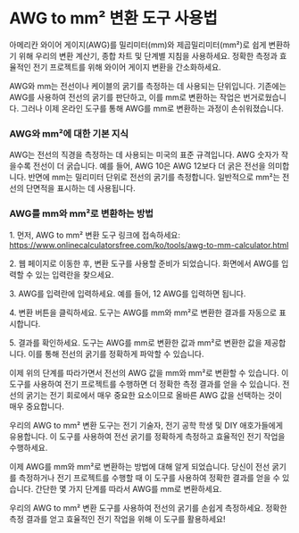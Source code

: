 AWG to mm² 변환 도구 사용법
====================

아메리칸 와이어 게이지(AWG)를 밀리미터(mm)와 제곱밀리미터(mm²)로 쉽게 변환하기 위해 우리의 변환 계산기, 종합 차트 및 단계별 지침을 사용하세요. 정확한 측정과 효율적인 전기 프로젝트를 위해 와이어 게이지 변환을 간소화하세요.

AWG와 mm는 전선이나 케이블의 굵기를 측정하는 데 사용되는 단위입니다. 기존에는 AWG를 사용하여 전선의 굵기를 판단하고, 이를 mm로 변환하는 작업은 번거로웠습니다. 그러나 이제 온라인 도구를 통해 AWG를 mm로 변환하는 과정이 손쉬워졌습니다.

### AWG와 mm²에 대한 기본 지식

AWG는 전선의 직경을 측정하는 데 사용되는 미국의 표준 규격입니다. AWG 숫자가 작을수록 전선이 더 굵습니다. 예를 들어, AWG 10은 AWG 12보다 더 굵은 전선을 의미합니다. 반면에 mm는 밀리미터 단위로 전선의 굵기를 측정합니다. 일반적으로 mm²는 전선의 단면적을 표시하는 데 사용됩니다.

### AWG를 mm와 mm²로 변환하는 방법

1\. 먼저, AWG to mm² 변환 도구 링크에 접속하세요: <https://www.onlinecalculatorsfree.com/ko/tools/awg-to-mm-calculator.html>

2\. 웹 페이지로 이동한 후, 변환 도구를 사용할 준비가 되었습니다. 화면에서 AWG를 입력할 수 있는 입력란을 찾으세요.

3\. AWG를 입력란에 입력하세요. 예를 들어, 12 AWG를 입력하면 됩니다.

4\. 변환 버튼을 클릭하세요. 도구는 AWG를 mm와 mm²로 변환한 결과를 자동으로 표시합니다.

5\. 결과를 확인하세요. 도구는 AWG를 mm로 변환한 값과 mm²로 변환한 값을 제공합니다. 이를 통해 전선의 굵기를 정확하게 파악할 수 있습니다.

이제 위의 단계를 따라가면서 전선의 AWG 값을 mm와 mm²로 변환할 수 있습니다. 이 도구를 사용하여 전기 프로젝트를 수행하면 더 정확한 측정 결과를 얻을 수 있습니다. 전선의 굵기는 전기 회로에서 매우 중요한 요소이므로 올바른 AWG 값을 선택하는 것이 매우 중요합니다.

우리의 AWG to mm² 변환 도구는 전기 기술자, 전기 공학 학생 및 DIY 애호가들에게 유용합니다. 이 도구를 사용하여 전선 굵기를 정확하게 측정하고 효율적인 전기 작업을 수행하세요.

이제 AWG를 mm와 mm²로 변환하는 방법에 대해 알게 되었습니다. 당신이 전선 굵기를 측정하거나 전기 프로젝트를 수행할 때 이 도구를 사용하여 정확한 결과를 얻을 수 있습니다. 간단한 몇 가지 단계를 따라서 AWG를 mm로 변환하세요.

우리의 AWG to mm² 변환 도구를 사용하여 전선의 굵기를 손쉽게 측정하세요. 정확한 측정 결과를 얻고 효율적인 전기 작업을 위해 이 도구를 활용하세요!